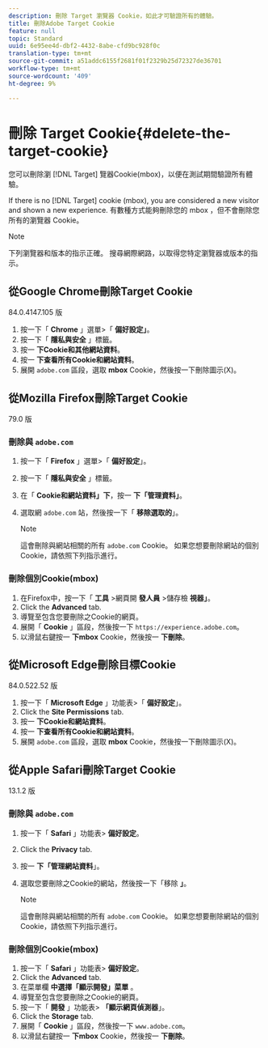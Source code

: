 ```yaml
---
description: 刪除 Target 瀏覽器 Cookie，如此才可驗證所有的體驗。
title: 刪除Adobe Target Cookie
feature: null
topic: Standard
uuid: 6e95ee4d-dbf2-4432-8abe-cfd9bc928f0c
translation-type: tm+mt
source-git-commit: a51addc6155f2681f01f2329b25d72327de36701
workflow-type: tm+mt
source-wordcount: '409'
ht-degree: 9%

---
```



# 刪除 Target Cookie{#delete-the-target-cookie}

您可以刪除瀏 [!DNL Target] 覽器Cookie(mbox)，以便在測試期間驗證所有體驗。

If there is no [!DNL Target] cookie (mbox), you are considered a new visitor and shown a new experience. 有數種方式能夠刪除您的 mbox ，但不會刪除您所有的瀏覽器 Cookie。

>[!NOTE]
>
>下列瀏覽器和版本的指示正確。 搜尋網際網路，以取得您特定瀏覽器或版本的指示。

## 從Google Chrome刪除Target Cookie

84.0.4147.105 版

1. 按一下「 **Chrome** 」選單>「 **偏好設定」**。
1. 按一下「 **隱私與安全** 」標籤。
1. 按一 **下Cookie和其他網站資料**。
1. 按一 **下查看所有Cookie和網站資料**。
1. 展開 `adobe.com` 區段，選取 **mbox** Cookie，然後按一下刪除圖示(X)。

## 從Mozilla Firefox刪除Target Cookie

79.0 版

### 刪除與 `adobe.com`

1. 按一下「 **Firefox** 」選單>「 **偏好設定**」。
1. 按一下「 **隱私與安全** 」標籤。
1. 在「 **Cookie和網站資料」下**，按一 **下「管理資料」**。
1. 選取網 `adobe.com` 站，然後按一下「 **移除選取的**」。

   >[!NOTE]
   >
   >這會刪除與網站相關的所有 `adobe.com` Cookie。 如果您想要刪除網站的個別Cookie，請依照下列指示進行。

### 刪除個別Cookie(mbox)

1. 在Firefox中，按一下「 **工具** >網頁開 **發人員** >儲存檢 **視器」**。
1. Click the **Advanced** tab.
1. 導覽至包含您要刪除之Cookie的網頁。
1. 展開「 **Cookie** 」區段，然後按一下 `https://experience.adobe.com`。
1. 以滑鼠右鍵按一 **下mbox** Cookie，然後按一 **下刪除**。

## 從Microsoft Edge刪除目標Cookie

84.0.522.52 版

1. 按一下「 **Microsoft Edge** 」功能表>「 **偏好設定**」。
1. Click the **Site Permissions** tab.
1. 按一 **下Cookie和網站資料**。
1. 按一 **下查看所有Cookie和網站資料**。
1. 展開 `adobe.com` 區段，選取 **mbox** Cookie，然後按一下刪除圖示(X)。

## 從Apple Safari刪除Target Cookie

13.1.2 版

### 刪除與 `adobe.com`

1. 按一下「 **Safari** 」功能表> **偏好設定**。
1. Click the **Privacy** tab.
1. 按一 **下「管理網站資料**」。
1. 選取您要刪除之Cookie的網站，然後按一下「移除 **」**。

   >[!NOTE]
   >
   >這會刪除與網站相關的所有 `adobe.com` Cookie。 如果您想要刪除網站的個別Cookie，請依照下列指示進行。

### 刪除個別Cookie(mbox)

1. 按一下「 **Safari** 」功能表> **偏好設定**。
1. Click the **Advanced** tab.
1. 在菜單欄 **中選擇「顯示開發」菜單** 。
1. 導覽至包含您要刪除之Cookie的網頁。
1. 按一下「 **開發** 」功能表> **「顯示網頁偵測器**」。
1. Click the **Storage** tab.
1. 展開「 **Cookie** 」區段，然後按一下 `www.adobe.com`。
1. 以滑鼠右鍵按一 **下mbox** Cookie，然後按一 **下刪除**。
